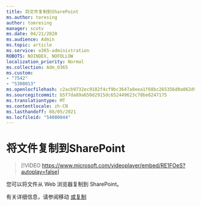 ```yaml
---
title: 将文件复制到SharePoint
ms.author: toresing
author: tomresing
manager: scotv
ms.date: 04/21/2020
ms.audience: Admin
ms.topic: article
ms.service: o365-administration
ROBOTS: NOINDEX, NOFOLLOW
localization_priority: Normal
ms.collection: Adm_O365
ms.custom:
- "7542"
- "5300013"
ms.openlocfilehash: c2acb9732ec9182f4cf9bc3647a8eea1f68bc265356d0a062d9c9e86aedf66a1
ms.sourcegitcommit: b5f7da89a650d2915dc652449623c78be6247175
ms.translationtype: MT
ms.contentlocale: zh-CN
ms.lasthandoff: 08/05/2021
ms.locfileid: "54080844"
---
```

# <a name="copy-files-to-sharepoint"></a>将文件复制到SharePoint

> [!VIDEO https://www.microsoft.com/videoplayer/embed/RE1FOeS?autoplay=false]

您可以将文件从 Web 浏览器复制到 SharePoint。

有关详细信息，请参阅移动 [或复制](https://support.microsoft.com/office/00e2f483-4df3-46be-a861-1f5f0c1a87bc)

